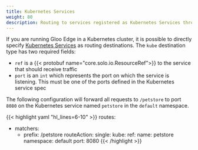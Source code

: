 ```yaml
---
title: Kubernetes Services
weight: 80
description: Routing to services registered as Kubernetes Services through the API
---
```


If you are running Gloo Edge in a Kubernetes cluster, it is possible to directly specify 
[Kubernetes Services](https://kubernetes.io/docs/concepts/services-networking/service/) as routing destinations. 
The `kube` destination type has two required fields:

* `ref` is a {{< protobuf name="core.solo.io.ResourceRef">}} to the service that should receive traffic
* `port` is an `int` which represents the port on which the service is listening. This must be one of the ports defined in the Kubernetes service spec

The following configuration will forward all requests to `/petstore` to port `8080` on the Kubernetes service named 
`petstore` in the `default` namespace.

{{< highlight yaml "hl_lines=6-10" >}}
routes:
- matchers:
   - prefix: /petstore
  routeAction:
    single:
      kube:
        ref:
          name: petstore
          namespace: default
        port: 8080
{{< /highlight >}}
